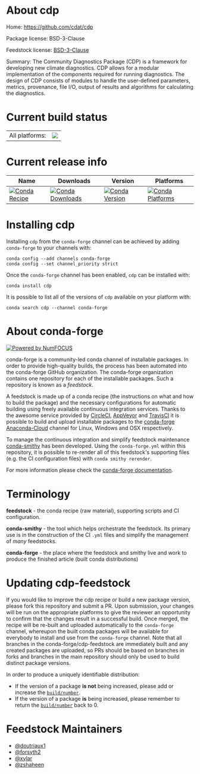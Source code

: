 About cdp
=========

Home: https://github.com/cdat/cdp

Package license: BSD-3-Clause

Feedstock license: [BSD-3-Clause](https://github.com/conda-forge/cdp-feedstock/blob/master/LICENSE.txt)

Summary: The Community Diagnostics Package (CDP) is a framework for developing new
climate diagnostics. CDP allows for a modular implementation of the
components required for running diagnostics. The design of CDP consists
of modules to handle the user-defined parameters, metrics, provenance,
file I/O, output of results and algorithms for calculating the diagnostics.


Current build status
====================


<table><tr><td>All platforms:</td>
    <td>
      <a href="https://dev.azure.com/conda-forge/feedstock-builds/_build/latest?definitionId=3807&branchName=master">
        <img src="https://dev.azure.com/conda-forge/feedstock-builds/_apis/build/status/cdp-feedstock?branchName=master">
      </a>
    </td>
  </tr>
</table>

Current release info
====================

| Name | Downloads | Version | Platforms |
| --- | --- | --- | --- |
| [![Conda Recipe](https://img.shields.io/badge/recipe-cdp-green.svg)](https://anaconda.org/conda-forge/cdp) | [![Conda Downloads](https://img.shields.io/conda/dn/conda-forge/cdp.svg)](https://anaconda.org/conda-forge/cdp) | [![Conda Version](https://img.shields.io/conda/vn/conda-forge/cdp.svg)](https://anaconda.org/conda-forge/cdp) | [![Conda Platforms](https://img.shields.io/conda/pn/conda-forge/cdp.svg)](https://anaconda.org/conda-forge/cdp) |

Installing cdp
==============

Installing `cdp` from the `conda-forge` channel can be achieved by adding `conda-forge` to your channels with:

```
conda config --add channels conda-forge
conda config --set channel_priority strict
```

Once the `conda-forge` channel has been enabled, `cdp` can be installed with:

```
conda install cdp
```

It is possible to list all of the versions of `cdp` available on your platform with:

```
conda search cdp --channel conda-forge
```


About conda-forge
=================

[![Powered by
NumFOCUS](https://img.shields.io/badge/powered%20by-NumFOCUS-orange.svg?style=flat&colorA=E1523D&colorB=007D8A)](https://numfocus.org)

conda-forge is a community-led conda channel of installable packages.
In order to provide high-quality builds, the process has been automated into the
conda-forge GitHub organization. The conda-forge organization contains one repository
for each of the installable packages. Such a repository is known as a *feedstock*.

A feedstock is made up of a conda recipe (the instructions on what and how to build
the package) and the necessary configurations for automatic building using freely
available continuous integration services. Thanks to the awesome service provided by
[CircleCI](https://circleci.com/), [AppVeyor](https://www.appveyor.com/)
and [TravisCI](https://travis-ci.com/) it is possible to build and upload installable
packages to the [conda-forge](https://anaconda.org/conda-forge)
[Anaconda-Cloud](https://anaconda.org/) channel for Linux, Windows and OSX respectively.

To manage the continuous integration and simplify feedstock maintenance
[conda-smithy](https://github.com/conda-forge/conda-smithy) has been developed.
Using the ``conda-forge.yml`` within this repository, it is possible to re-render all of
this feedstock's supporting files (e.g. the CI configuration files) with ``conda smithy rerender``.

For more information please check the [conda-forge documentation](https://conda-forge.org/docs/).

Terminology
===========

**feedstock** - the conda recipe (raw material), supporting scripts and CI configuration.

**conda-smithy** - the tool which helps orchestrate the feedstock.
                   Its primary use is in the construction of the CI ``.yml`` files
                   and simplify the management of *many* feedstocks.

**conda-forge** - the place where the feedstock and smithy live and work to
                  produce the finished article (built conda distributions)


Updating cdp-feedstock
======================

If you would like to improve the cdp recipe or build a new
package version, please fork this repository and submit a PR. Upon submission,
your changes will be run on the appropriate platforms to give the reviewer an
opportunity to confirm that the changes result in a successful build. Once
merged, the recipe will be re-built and uploaded automatically to the
`conda-forge` channel, whereupon the built conda packages will be available for
everybody to install and use from the `conda-forge` channel.
Note that all branches in the conda-forge/cdp-feedstock are
immediately built and any created packages are uploaded, so PRs should be based
on branches in forks and branches in the main repository should only be used to
build distinct package versions.

In order to produce a uniquely identifiable distribution:
 * If the version of a package **is not** being increased, please add or increase
   the [``build/number``](https://docs.conda.io/projects/conda-build/en/latest/resources/define-metadata.html#build-number-and-string).
 * If the version of a package **is** being increased, please remember to return
   the [``build/number``](https://docs.conda.io/projects/conda-build/en/latest/resources/define-metadata.html#build-number-and-string)
   back to 0.

Feedstock Maintainers
=====================

* [@doutriaux1](https://github.com/doutriaux1/)
* [@forsyth2](https://github.com/forsyth2/)
* [@xylar](https://github.com/xylar/)
* [@zshaheen](https://github.com/zshaheen/)

